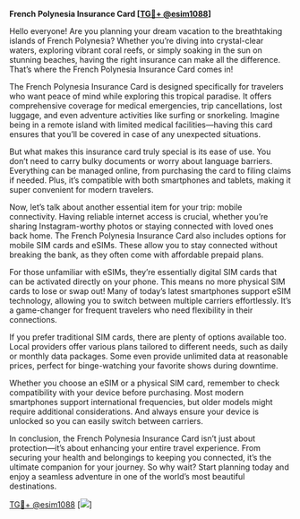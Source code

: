 **French Polynesia Insurance Card [[TG💪+ @esim1088](https://t.me/s/esim1088)]**

Hello everyone! Are you planning your dream vacation to the breathtaking islands of French Polynesia? Whether you’re diving into crystal-clear waters, exploring vibrant coral reefs, or simply soaking in the sun on stunning beaches, having the right insurance can make all the difference. That’s where the French Polynesia Insurance Card comes in!

The French Polynesia Insurance Card is designed specifically for travelers who want peace of mind while exploring this tropical paradise. It offers comprehensive coverage for medical emergencies, trip cancellations, lost luggage, and even adventure activities like surfing or snorkeling. Imagine being in a remote island with limited medical facilities—having this card ensures that you’ll be covered in case of any unexpected situations.

But what makes this insurance card truly special is its ease of use. You don’t need to carry bulky documents or worry about language barriers. Everything can be managed online, from purchasing the card to filing claims if needed. Plus, it’s compatible with both smartphones and tablets, making it super convenient for modern travelers.

Now, let’s talk about another essential item for your trip: mobile connectivity. Having reliable internet access is crucial, whether you’re sharing Instagram-worthy photos or staying connected with loved ones back home. The French Polynesia Insurance Card also includes options for mobile SIM cards and eSIMs. These allow you to stay connected without breaking the bank, as they often come with affordable prepaid plans.

For those unfamiliar with eSIMs, they’re essentially digital SIM cards that can be activated directly on your phone. This means no more physical SIM cards to lose or swap out! Many of today’s latest smartphones support eSIM technology, allowing you to switch between multiple carriers effortlessly. It’s a game-changer for frequent travelers who need flexibility in their connections.

If you prefer traditional SIM cards, there are plenty of options available too. Local providers offer various plans tailored to different needs, such as daily or monthly data packages. Some even provide unlimited data at reasonable prices, perfect for binge-watching your favorite shows during downtime.

Whether you choose an eSIM or a physical SIM card, remember to check compatibility with your device before purchasing. Most modern smartphones support international frequencies, but older models might require additional considerations. And always ensure your device is unlocked so you can easily switch between carriers.

In conclusion, the French Polynesia Insurance Card isn’t just about protection—it’s about enhancing your entire travel experience. From securing your health and belongings to keeping you connected, it’s the ultimate companion for your journey. So why wait? Start planning today and enjoy a seamless adventure in one of the world’s most beautiful destinations.

[TG💪+ @esim1088](https://t.me/s/esim1088) [![](https://i.postimg.cc/Y0z9fWf4/image.png)]